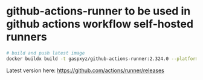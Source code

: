 # github-actions-runner to be used in github actions workflow self-hosted runners

```bash
# build and push latest image
docker buildx build -t gaspxyz/github-actions-runner:2.324.0 --platform linux/amd64,linux/arm64 --push .
```

Latest version here: <https://github.com/actions/runner/releases>
